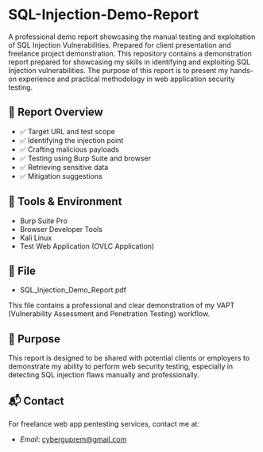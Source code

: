# SQL-Injection-Demo-Report
A professional demo report  showcasing the manual testing and exploitation of SQL Injection Vulnerabilities. Prepared for client presentation and freelance project demonstration.
This repository contains a demonstration report prepared for showcasing my skills in identifying and exploiting SQL Injection vulnerabilities. The purpose of this report is to present my hands-on experience and practical methodology in web application security testing.

## 📘 Report Overview
- ✅ Target URL and test scope
- ✅ Identifying the injection point
- ✅ Crafting malicious payloads
- ✅ Testing using Burp Suite and browser
- ✅ Retrieving sensitive data
- ✅ Mitigation suggestions

## 🔧 Tools & Environment
- Burp Suite Pro
- Browser Developer Tools
- Kali Linux
- Test Web Application (OVLC Application)

## 📎 File
- SQL_Injection_Demo_Report.pdf

This file contains a professional and clear demonstration of my VAPT (Vulnerability Assessment and Penetration Testing) workflow.

## 💼 Purpose
This report is designed to be shared with potential clients or employers to demonstrate my ability to perform web security testing, especially in detecting SQL injection flaws manually and professionally.

## 📬 Contact
For freelance web app pentesting services, contact me at:
- *Email*: cyberguprem@gmail.com
